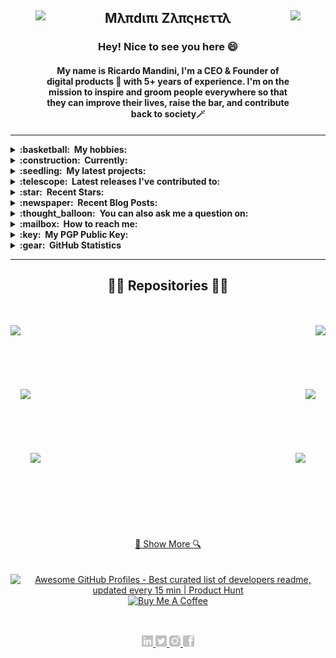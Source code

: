 <section> 
  <figure>
    <img align="left" height="155px" src="https://acegif.com/wp-content/uploads/2021/06/acegifdotcom-unique-lightsabre-2.gif"/>
  </figure>
  
  <figure>
    <img align="right" height="155px" src="https://acegif.com/wp-content/uploads/2021/06/acegifdotcom-unique-lightsabre-4.gif"/>
  </figure>
  
  <h1 align="center">Μλπdιπι Zλπςнεττλ</h1>
 
  <h3 align="center">
    <div>Hey! Nice to see you here 😄</div>
  </h3>
  <h4 align="center">
    <div>My name is Ricardo Mandini, I'm a CEO & Founder of digital products 🐝 with 5+ years of experience. I'm on the mission to inspire and groom people everywhere so that they can improve their lives, raise the bar, and contribute back to society🪄</div>
    
  </h4> 
  <hr/>
  
  <details>
  <summary><b>:basketball: &nbsp;My hobbies:</b></summary>
  <br/>  
  
- ...are diverse - I enjoy making digital products 🖥️, producing music 🎵, and spending time outdoors with my family and friends 🌳. But above all else, what truly ignites my passion is creating! 💻🤓. 
    
- There's just something magical about bringing an idea to life and watching it come to fruition. 💡✨ Whether I'm designing a website 🌐, coding a new app 📱, or even just writing a story ✍️, I love the feeling of creating something from scratch.</br>

- Sure, my other hobbies are fun and enjoyable in their own right, but there's just something about the creative process that sets my soul on fire. 🔥 Whether I'm working on a personal project or something for work, I pour my heart and soul into every single creation.

- In the end, it's the act of creating that brings me the most joy and fulfillment, and I wouldn't have it any other way 💚</div>

  <br/>

</details>
    
  <details>
  <summary><b>:construction: &nbsp;Currently:</b></summary>
  <br/>
  
- I'm working at <a href="https://github.com/Dogtorapp" target="_blank" rel="noreferrer noopener">@dogtorapp</a> as <b>CEO & Founder </b> in the Madrid Tech Hub!</div>

  <br/>

</details>

  <details>
  <summary><b>:seedling: &nbsp;My latest projects:</b></summary>
  <br/>

  <br/>

</details>

<details>
  <summary><b>:telescope: &nbsp;Latest releases I've contributed to:</b></summary>
  <br/>

- [trufflesecurity/trufflehog](https://github.com/trufflesecurity/trufflehog) - Find credentials all over the place

  <br/>

</details>

<details>
  <summary><b>:star: &nbsp;Recent Stars:</b></summary>
  <br/>

- [trufflesecurity/trufflehog](https://github.com/trufflesecurity/trufflehog) - Find credentials all over the place

  <br/>

</details>
  
<details>
  <summary><b>:newspaper: &nbsp;Recent Blog Posts:</b></summary>
  <br/>

- [Hello World](https://maximousblk.me/posts/hello-world)

  <br/>

</details>

<details>
  <summary><b>:thought_balloon: &nbsp;You can also ask me a question on:</b></summary>
  <br/>

  - My [Public AMA](https://github.com/orgs/DogtorDev/discussions)

  <br/>

</details>

<details>
  <summary><b>:mailbox: &nbsp;How to reach me:</b></summary>
  <br/>

- Website: [dogtorapp.com/mandini](https://dogtorapp.com/mandini)
- Email: [mandini@dogtorapp.com](mailto:mandini@dogtorapp.com)
- Twitter: [@mandiniCEO](https://twitter.com/mandiniCEO)

  <br/>

</details>

</details>

<details>
  <summary><b>:key: &nbsp;My PGP Public Key:</b></summary>
  <br/>

 - [`EC7B EE3B 0561 BF2F`](https://keybase.io/maximousblk/pgp_keys.asc)

  <br/>

</details>

<details>
  <summary><b>:gear: &nbsp;GitHub Statistics</b></summary>
  <br/>
    <p align="center">
        <img height="137px" src="https://github-readme-streak-stats.herokuapp.com/?user=brunotacca&hide_border=true&theme=nightowl" />
    </p>
    <p align="center">
        <img height="137px" src="https://github-readme-stats.vercel.app/api?username=brunotacca&hide_title=true&hide_border=true&show_icons=true&include_all_commits=true&count_private=true&line_height=21&theme=nightowl" /> <img height="137px" src="https://github-readme-stats.vercel.app/api/top-langs/?username=brunotacca&hide=html&hide_title=true&hide_border=true&layout=compact&langs_count=8&theme=nightowl" />
    </p>
</details>

<hr/>

<h1> <div align="center">👨‍💻 Repositories 👨‍💻</h1>
<br>
  
<div>&nbsp;</div>

<div width="100%" align="center">
  <a align="left" href="https://github.com/zumrudu-anka/Algorithms" title="Algorithms"><img align="left" height="115" src="https://github-readme-stats.vercel.app/api/pin/?username=zumrudu-anka&repo=Algorithms&theme=react&border_color=61dafb&border_radius=10"></a><a align="right" href="https://github.com/zumrudu-anka/DataStructures" title="Data Structures"><img align="right" height="115" src="https://github-readme-stats.vercel.app/api/pin/?username=zumrudu-anka&repo=DataStructures&theme=react&border_color=61dafb&border_radius=10"></a>
</div>
<br/><br/><br/><br/><br/><br/>
<div width="100%" align="center">
  <a align="left" href="https://github.com/zumrudu-anka/Turkce-Heceleme-CPP" title="Turkce-Heceleme-CPP"><img align="left" height="115" src="https://github-readme-stats.vercel.app/api/pin/?username=zumrudu-anka&repo=Turkce-Heceleme-CPP&theme=react&border_color=61dafb&border_radius=10"></a>
  <a align="right" href="https://github.com/zumrudu-anka/CopyMoveForgeryDetectionWithDCT" title="Copy&Move Forgery Detection With DCT"><img align="right" height="115" src="https://github-readme-stats.vercel.app/api/pin/?username=zumrudu-anka&repo=CopyMoveForgeryDetectionWithDCT&theme=react&border_color=61dafb&border_radius=10"></a>
</div>
<br/><br/><br/><br/><br/><br/>
<div width="100%" align="center">
  <a align="left" href="https://github.com/zumrudu-anka/cpp-openmp-needleman-wunsch" title="Needleman Wunsch Algorithm With OpenMP"><img align="left" height="115" src="https://github-readme-stats.vercel.app/api/pin/?username=zumrudu-anka&repo=cpp-openmp-needleman-wunsch&theme=react&border_color=61dafb&border_radius=10"></a>
  <a align="right" href="https://github.com/zumrudu-anka/javascript-minesweeper" title="Minesweeper"><img align="right" height="115" src="https://github-readme-stats.vercel.app/api/pin/?username=zumrudu-anka&repo=javascript-minesweeper&theme=react&border_color=61dafb&border_radius=10"></a>
</div>
<br/><br/><br/><br/><br/><br/>

<div>&nbsp;</div>
<div>&nbsp;</div>
  
<div align="center">
  <a href="https://github.com/zumrudu-anka?tab=repositories" title="Show Repositories">🔎 Show More 🔍</a>
</div>
 
  <div>&nbsp;</div>
  <div>&nbsp;</div>

  <div align="center">
  <a href="https://www.producthunt.com/posts/awesome-github-profiles?utm_source=badge-featured&utm_medium=badge&utm_souce=badge-awesome-github-profiles" target="_blank">
    <img src="https://api.producthunt.com/widgets/embed-image/v1/featured.svg?post_id=277987&theme=light" alt="Awesome GitHub Profiles - Best curated list of developers readme, updated every 15 min | Product Hunt" style="width: 200px; height: 44px;" width="200" height="44" />
  </a>
</div>

<div align="center">
  <a href="https://www.buymeacoffee.com/mandini">
    <img src="https://img.buymeacoffee.com/button-api/?text=Buy me a coffee&emoji=📖&slug=empeje&button_colour=FFDD00&font_colour=000000&font_family=Cookie&outline_colour=000000&coffee_colour=ffffff" alt="Buy Me A Coffee">
  </a>
</div>
  
<div>&nbsp;</div>
  
<div align="center">
  <h2></h2>
  <a href="https://www.linkedin.com/in/mandini" target="_blank" rel="noreferrer noopener">
    <img height="18px" src="./images/linkedin.png"/>
  </a>
  <a href="https://twitter.com/mandiniCEO" target="_blank" rel="noreferrer noopener">
    <img height="18px" src="./images/twitter.png"/>
  </a>
  <a href="https://www.instagram.com/mvndini" target="_blank" rel="noreferrer noopener">
    <img height="18px" src="./images/instagram.png"/>
  </a>
  <a href="https://es-la.facebook.com/mvndini" target="_blank" rel="noreferrer noopener">
    <img height="18px" src="./images/facebook.png"/>
  </a>
</div>
